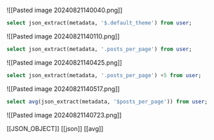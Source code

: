 ![[Pasted image 20240821140040.png]]
```sql
select json_extract(metadata, '$.default_theme') from user;
```
![[Pasted image 20240821140110.png]]


```sql
select json_extract(metadata, '.posts_per_page') from user;
```
![[Pasted image 20240821140425.png]]

```sql
select json_extract(metadata, '.posts_per_page') +5 from user;
```
![[Pasted image 20240821140517.png]]

```sql
select avg(json_extract(metadata, '$posts_per_page')) from user;
```
![[Pasted image 20240821140723.png]]

[[JSON_OBJECT]] [[json]] [[avg]] 